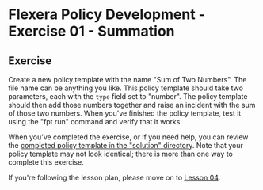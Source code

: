 # Flexera Policy Development - Exercise 01 - Summation

## Exercise

Create a new policy template with the name "Sum of Two Numbers". The file name can be anything you like. This policy template should take two parameters, each with the `type` field set to "number". The policy template should then add those numbers together and raise an incident with the sum of those two numbers. When you've finished the policy template, test it using the "fpt run" command and verify that it works.

When you've completed the exercise, or if you need help, you can review the [completed policy template in the "solution" directory](https://github.com/flexera-public/policy_engine_training/blob/main/exercises/01_summation/solution/summation.pt). Note that your policy template may not look identical; there is more than one way to complete this exercise.

If you're following the lesson plan, please move on to [Lesson 04](https://github.com/flexera-public/policy_engine_training/blob/main/lessons/04_escalations/README.md).
